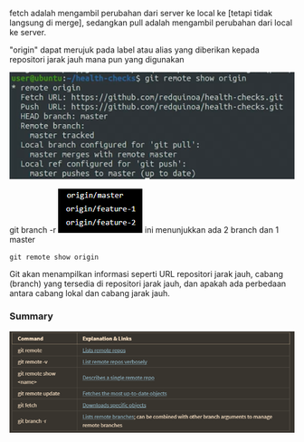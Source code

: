 fetch adalah mengambil perubahan dari server ke local ke [tetapi tidak langsung di merge], sedangkan pull adalah mengambil perubahan dari local ke server. 

"origin" dapat merujuk pada label atau alias yang diberikan kepada repositori jarak jauh mana pun yang digunakan

![ac5f00722e1ec78cb5f760ff912e1df9.png](../../../../../_resources/ac5f00722e1ec78cb5f760ff912e1df9.png)

git branch -r 
![130304c2bf30c2b27de81ae0bdc12d5b.png](../../../../../_resources/130304c2bf30c2b27de81ae0bdc12d5b.png)
ini menunjukkan ada 2 branch dan 1 master

	git remote show origin

Git akan menampilkan informasi seperti URL repositori jarak jauh, cabang (branch) yang tersedia di repositori jarak jauh, dan apakah ada perbedaan antara cabang lokal dan cabang jarak jauh.

### Summary
![ac6b6e65b3f8685514b07cec70faaf2b.png](../../../../../_resources/ac6b6e65b3f8685514b07cec70faaf2b.png)

